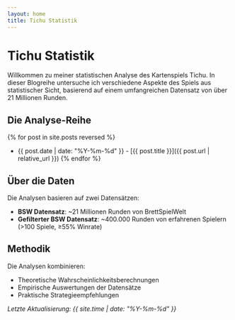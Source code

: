 ```yaml
---
layout: home
title: Tichu Statistik
---
```


# Tichu Statistik

Willkommen zu meiner statistischen Analyse des Kartenspiels Tichu. In dieser Blogreihe untersuche ich verschiedene Aspekte des Spiels aus statistischer Sicht, basierend auf einem umfangreichen Datensatz von über 21 Millionen Runden.

## Die Analyse-Reihe

{% for post in site.posts reversed %}
- {{ post.date | date: "%Y-%m-%d" }} - [{{ post.title }}]({{ post.url | relative_url }})
{% endfor %}

## Über die Daten

Die Analysen basieren auf zwei Datensätzen:
- **BSW Datensatz**: ~21 Millionen Runden von BrettSpielWelt
- **Gefilterter BSW Datensatz**: ~400.000 Runden von erfahrenen Spielern (>100 Spiele, ≥55% Winrate)

## Methodik

Die Analysen kombinieren:
- Theoretische Wahrscheinlichkeitsberechnungen
- Empirische Auswertungen der Datensätze
- Praktische Strategieempfehlungen

*Letzte Aktualisierung: {{ site.time | date: "%Y-%m-%d" }}*